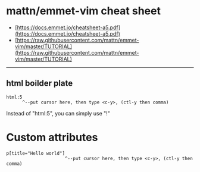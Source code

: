 # mattn/emmet-vim cheat sheet

  - [https://docs.emmet.io/cheatsheet-a5.pdf](https://docs.emmet.io/cheatsheet-a5.pdf)
  - [https://raw.githubusercontent.com/mattn/emmet-vim/master/TUTORIAL](https://raw.githubusercontent.com/mattn/emmet-vim/master/TUTORIAL)

---

## html boilder plate

```
html:5
      ^--put cursor here, then type <c-y>, (ctl-y then comma)
```
Instead of "html:5", you can simply use "!"


# Custom attributes

```
p[title="Hello world"]
                      ^--put cursor here, then type <c-y>, (ctl-y then comma) 
```


